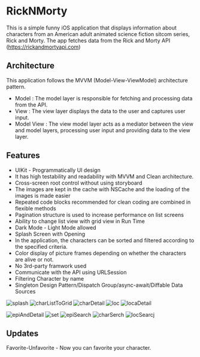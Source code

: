 # RickNMorty
This is a simple funny iOS application that displays information about characters from an American adult animated science fiction sitcom series, Rick and Morty. 
The app fetches data from the Rick and Morty API (https://rickandmortyapi.com)

## Architecture

This application follows the MVVM (Model-View-ViewModel) architecture pattern.
- Model      : The model layer is responsible for fetching and processing data from the API.
- View       : The view layer displays the data to the user and captures user input. 
- Model View : The view model layer acts as a mediator between the view and model layers, processing user input and providing data to the view layer.

## Features
- UIKit - Programmatically UI design
- It has high testability and readability with MVVM and Clean architecture.
- Cross-screen root control without using storyboard
- The images are kept in the cache with NSCache and the loading of the images is made easier 
- Repeated code blocks recommended for clean coding are combined in flexible methods
- Pagination structure is used to increase performance on list screens
- Ability to change list view with grid view in Run Time
- Dark Mode - Light Mode allowed
- Splash Screen with Opening
- In the application, the characters can be sorted and filtered according to the specified criteria.
- Color display of picture frames depending on whether the characters are alive or not.
- No 3rd-party framwork used
- Communicate with the API using URLSession
- Filtering Character by name
- Singleton Design Pattern/Dispatch Group/async-await/Diffable Data Sources

![splash](https://github.com/mesutgdk/RickNMorty/assets/112901255/7dad65b1-dfda-49c9-bd4b-11b6b4a950d0)
![charListToGrid](https://github.com/mesutgdk/RickNMorty/assets/112901255/bcdd629d-f59e-46e5-908e-da5fffe2f2aa)
![charDetail](https://github.com/mesutgdk/RickNMorty/assets/112901255/c4348f8d-0ae6-4aec-a60e-985ae76b593f)
![loc](https://github.com/mesutgdk/RickNMorty/assets/112901255/994e5edd-7e25-427e-aedd-88576ce9d385)
![locaDetail](https://github.com/mesutgdk/RickNMorty/assets/112901255/b43f5f19-7df1-4867-adcc-f25479b824c2)


![epiAndDetail](https://github.com/mesutgdk/RickNMorty/assets/112901255/f792d5d0-d60a-49bb-91e8-7ef908201083)
![set](https://github.com/mesutgdk/RickNMorty/assets/112901255/e9597bb9-5656-4add-85c8-ba8678a598f9)
![epiSearch](https://github.com/mesutgdk/RickNMorty/assets/112901255/688d6e8b-643c-42a2-b8c7-73fb1f767fcc)
![charSerch](https://github.com/mesutgdk/RickNMorty/assets/112901255/8d7c4b58-0f30-4b32-873b-8923375c4c29)
![locSearcj](https://github.com/mesutgdk/RickNMorty/assets/112901255/66cb2371-4222-4110-a3d0-2df8f63d6ea9)

## Updates
Favorite-Unfavorite - Now you can favorite your character.






